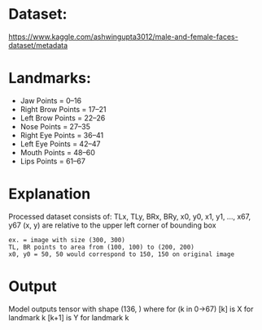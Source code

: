 # Dataset: 
https://www.kaggle.com/ashwingupta3012/male-and-female-faces-dataset/metadata
# Landmarks:  
-   Jaw Points = 0–16
-   Right Brow Points = 17–21
-   Left Brow Points = 22–26
-   Nose Points = 27–35
-   Right Eye Points = 36–41
-   Left Eye Points = 42–47
-   Mouth Points = 48–60
-   Lips Points = 61–67

# Explanation
Processed dataset consists of:
TLx, TLy, BRx, BRy, x0, y0, x1, y1, ..., x67, y67
(x, y) are relative to the upper left corner of bounding box

    ex. = image with size (300, 300)
    TL, BR points to area from (100, 100) to (200, 200)
    x0, y0 = 50, 50 would correspond to 150, 150 on original image 

# Output
Model outputs tensor with shape (136, ) where for (k in 0->67) 
[k] is X for landmark k
[k+1] is Y for landmark k
   